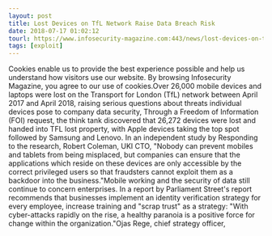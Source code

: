 ```yaml
---
layout: post
title: Lost Devices on TfL Network Raise Data Breach Risk
date: 2018-07-17 01:02:12
tourl: https://www.infosecurity-magazine.com:443/news/lost-devices-on-tfl-network-risks/
tags: [exploit]
---
```

Cookies enable us to provide the best experience possible and help us understand how visitors use our website. By browsing Infosecurity Magazine, you agree to our use of cookies.Over 26,000 mobile devices and laptops were lost on the Transport for London (TfL) network between April 2017 and April 2018, raising serious questions about threats individual devices pose to company data security, Through a Freedom of Information (FOI) request, the think tank discovered that 26,272 devices were lost and handed into TFL lost property, with Apple devices taking the top spot followed by Samsung and Lenovo. In an independent study by Responding to the research, Robert Coleman, UKI CTO, "Nobody can prevent mobiles and tablets from being misplaced, but companies can ensure that the applications which reside on these devices are only accessible by the correct privileged users so that fraudsters cannot exploit them as a backdoor into the business."Mobile working and the security of data still continue to concern enterprises. In a report by Parliament Street's report recommends that businesses implement an identity verification strategy for every employee, increase training and "scrap trust" as a strategy: "With cyber-attacks rapidly on the rise, a healthy paranoia is a positive force for change within the organization."Ojas Rege, chief strategy officer, 